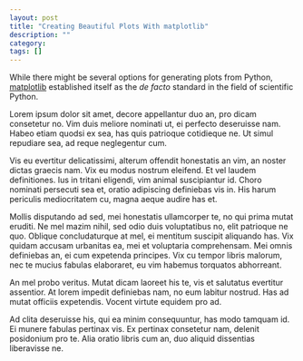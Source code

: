```yaml
---
layout: post
title: "Creating Beautiful Plots With matplotlib"
description: ""
category: 
tags: []
---
```


While there might be several options for generating plots from Python, [matplotlib](http://matplotlib.org/) established itself as the _de facto_ standard in the field of scientific Python.

Lorem ipsum dolor sit amet, decore appellantur duo an, pro dicam consetetur no. Vim duis meliore nominati ut, ei perfecto deseruisse nam. Habeo etiam quodsi ex sea, has quis patrioque cotidieque ne. Ut simul repudiare sea, ad reque neglegentur cum.

Vis eu evertitur delicatissimi, alterum offendit honestatis an vim, an noster dictas graecis nam. Vix eu modus nostrum eleifend. Et vel laudem definitiones. Ius in tritani eligendi, vim animal suscipiantur id. Choro nominati persecuti sea et, oratio adipiscing definiebas vis in. His harum periculis mediocritatem cu, magna aeque audire has et.

Mollis disputando ad sed, mei honestatis ullamcorper te, no qui prima mutat eruditi. Ne mel mazim nihil, sed odio duis voluptatibus no, elit patrioque ne quo. Oblique concludaturque at mel, ei mentitum suscipit aliquando has. Vix quidam accusam urbanitas ea, mei et voluptaria comprehensam. Mei omnis definiebas an, ei cum expetenda principes. Vix cu tempor libris malorum, nec te mucius fabulas elaboraret, eu vim habemus torquatos abhorreant.

An mel probo veritus. Mutat dicam laoreet his te, vis et salutatus evertitur assentior. At lorem impedit definiebas nam, no eum labitur nostrud. Has ad mutat officiis expetendis. Vocent virtute equidem pro ad.

Ad clita deseruisse his, qui ea minim consequuntur, has modo tamquam id. Ei munere fabulas pertinax vis. Ex pertinax consetetur nam, delenit posidonium pro te. Alia oratio libris cum an, duo aliquid dissentias liberavisse ne.
